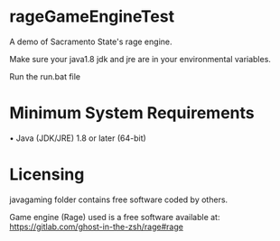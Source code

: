 # rageGameEngineTest
A demo of Sacramento State's rage engine.

Make sure your java1.8 jdk and jre are in your environmental variables.

Run the run.bat file

# Minimum System Requirements
  • Java (JDK/JRE) 1.8 or later (64-bit)

# Licensing
javagaming folder contains free software coded by others.

Game engine (Rage) used is a free software available at: https://gitlab.com/ghost-in-the-zsh/rage#rage
